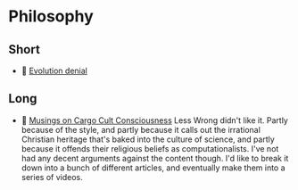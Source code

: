 # Philosophy

## Short

* 📃 [Evolution denial](evolution-denial)

## Long

* 📃 [Musings on Cargo Cult Consciousness](https://www.lesswrong.com/posts/oFiHwuuS8LAYqRNFh/musings-on-cargo-cult-consciousness)
  Less Wrong didn't like it. Partly because of the style, and partly because
  it calls out the irrational Christian heritage that's baked into the
  culture of science, and partly because it offends their religious beliefs
  as computationalists. I've not had any decent arguments against the content
  though.
  I'd like to break it down into a bunch of different articles, and eventually
  make them into a series of videos.
